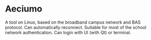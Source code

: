 Aeciumo
=======

A tool on Linux, based on the broadband campus network and BAS protocol. Can automatically reconnect. Suitable for most of the school network authentication. Can login with UI (with Qt) or terminal.
